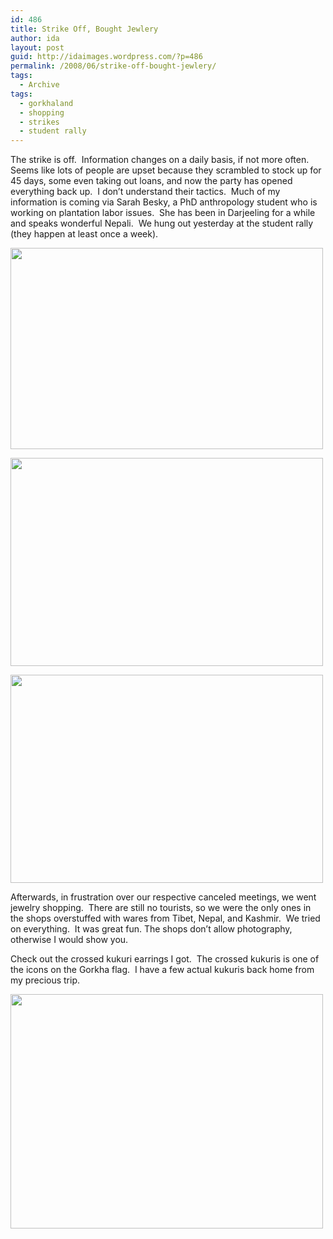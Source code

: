 ```yaml
---
id: 486
title: Strike Off, Bought Jewlery
author: ida
layout: post
guid: http://idaimages.wordpress.com/?p=486
permalink: /2008/06/strike-off-bought-jewlery/
tags:
  - Archive
tags:
  - gorkhaland
  - shopping
  - strikes
  - student rally
---
```

The strike is off.  Information changes on a daily basis, if not more often.  Seems like lots of people are upset because they scrambled to stock up for 45 days, some even taking out loans, and now the party has opened everything back up.  I don’t understand their tactics.  Much of my information is coming via Sarah Besky, a PhD anthropology student who is working on plantation labor issues.  She has been in Darjeeling for a while and speaks wonderful Nepali.  We hung out yesterday at the student rally (they happen at least once a week).

[<img class="alignnone size-full wp-image-487" src="http://idaimages.files.wordpress.com/2008/06/08-06-26schoolrally28.jpg" alt="" width="500" height="322" />][1]

[<img class="alignnone size-full wp-image-488" src="http://idaimages.files.wordpress.com/2008/06/08-06-26schoolrally14.jpg" alt="" width="500" height="333" />][2]

[<img class="alignnone size-full wp-image-489" src="http://idaimages.files.wordpress.com/2008/06/08-06-26schoolrally09.jpg" alt="" width="500" height="333" />][3]

Afterwards, in frustration over our respective canceled meetings, we went jewelry shopping.  There are still no tourists, so we were the only ones in the shops overstuffed with wares from Tibet, Nepal, and Kashmir.  We tried on everything.  It was great fun. The shops don’t allow photography, otherwise I would show you.

Check out the crossed kukuri earrings I got.  The crossed kukuris is one of the icons on the Gorkha flag.  I have a few actual kukuris back home from my precious trip.

[<img class="alignnone size-full wp-image-490" src="http://idaimages.files.wordpress.com/2008/06/08-06-27earing74.jpg" alt="" width="500" height="375" />][4]

 [1]: http://idaimages.files.wordpress.com/2008/06/08-06-26schoolrally28.jpg
 [2]: http://idaimages.files.wordpress.com/2008/06/08-06-26schoolrally14.jpg
 [3]: http://idaimages.files.wordpress.com/2008/06/08-06-26schoolrally09.jpg
 [4]: http://idaimages.files.wordpress.com/2008/06/08-06-27earing74.jpg